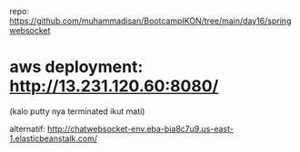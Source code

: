 repo: https://github.com/muhammadisan/BootcampIKON/tree/main/day16/springwebsocket
# aws deployment: http://13.231.120.60:8080/
(kalo putty nya terminated ikut mati)

alternatif: http://chatwebsocket-env.eba-bia8c7u9.us-east-1.elasticbeanstalk.com/